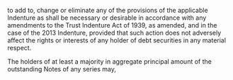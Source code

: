 to add to, change or eliminate any of the provisions of the applicable Indenture as shall be necessary or
desirable in accordance with any amendments to the Trust Indenture Act of 1939, as amended, and in
the case of the 2013 Indenture, provided that such action does not adversely affect the rights or
interests of any holder of debt securities in any material respect.

The holders of at least a majority in aggregate principal amount of the outstanding Notes of any series may,